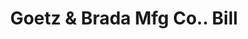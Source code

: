 ---
doi: 10.7916/D8S76TG2
date_other: '1890'
date_other_textual: 1890-1899
form: printed ephemera
genre:
- Invoices
name:
- Goetz & Brada Mfg Co.
object_in_context_url: https://biggert.cul.columbia.edu/items/view/ave_biggert_01834
subject_hierarchical_geographic:
- Chicago, Illinois, United States
subject_name:
- Goetz & Brada Mfg Co.
title: Goetz & Brada Mfg Co.. Bill
sort_title: Goetz & Brada Mfg Co.. Bill
call_number: ave_biggert_01834
coordinates:
- 41.83694444444445,-87.68472222222222
pid: ave_biggert_01834
identifiers: ave_biggert_01834
thumbnail: https://derivativo-1.library.columbia.edu/iiif/2/ldpd:490663/full/!256,256/0/native.jpg
permalink: "/biggert/ave_biggert_01834/"
layout: iiif-image-page
---